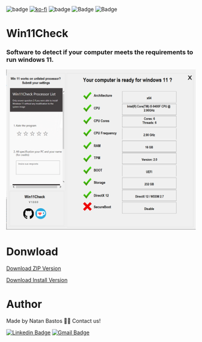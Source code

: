 ![badge](https://img.shields.io/badge/C%23-239120?style=for-the-badge&logo=c-sharp&logoColor=white)
[![ko-fi](https://img.shields.io/badge/Support%20me%20on-KO--FI-ff69b4?style=for-the-badge&logo=KO-FI)](https://ko-fi.com/E1E55B9R7)
![badge](https://img.shields.io/github/repo-size/NAT4N/Win11Check?style=for-the-badge)
![Badge](https://img.shields.io/github/downloads/NAT4N/Win11Check/total?style=for-the-badge)
![Badge](https://img.shields.io/github/v/release/NAT4N/Win11Check?style=for-the-badge)

# Win11Check


### Software to detect if your computer meets the requirements to run windows 11.
![Screenshot](https://github.com/NAT4N/Win11Check/blob/master/Screenshot.png?raw=true)

# Donwload

[Download ZIP Version](https://github.com/NAT4N/Win11Check/releases/download/1.0.0.0_ZIP/Win11Check.zip)

[Download Install Version](https://github.com/NAT4N/Win11Check/releases/download/Install_Version/Win11Check.zip)

# Author

Made by Natan Bastos 👋🏽 Contact us!

[![Linkedin Badge](https://img.shields.io/badge/-Natan-blue?style=flat-square&logo=Linkedin&logoColor=white&link=https://www.linkedin.com/in/natan-bastos-1a3a30168//)](https://www.linkedin.com/in/natan-bastos-1a3a30168/) 
[![Gmail Badge](https://img.shields.io/badge/-nnatanbastos@gmail.com-c14438?style=flat-square&logo=Gmail&logoColor=white&link=mailto:nnatanbastos@gmail.com)](mailto:nnatanbastos@gmail.com)
